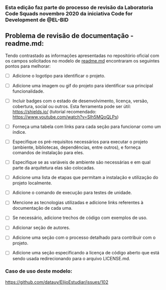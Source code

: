 ### Esta edição faz parte do processo de revisão da Laboratoria Code Squads novembro 2020 da iniciativa Code for Development de @EL-BID

## Problema de revisão de documentação - readme.md:

Tendo contrastado as informações apresentadas no repositório oficial com os campos solicitados no modelo de [readme.md](https://github.com/EL-BID/Temptilla-de-repositorio/blob/master/README.md) encontraram os seguintes pontos para melhorar:

- [ ] Adicione o logotipo para identificar o projeto.
- [ ] Adicione uma imagem ou gif do projeto para identificar sua principal funcionalidade.
- [ ] Incluir badges com o estado de desenvolvimento, licença, versão, cobertura, social ou outros. Esta ferramenta pode ser útil: https://shields.io/ (tutorial recomendado: https://www.youtube.com/watch?v=SIh5MQoQLPs)
- [ ] Forneça uma tabela com links para cada seção para funcionar como um índice.
- [ ] Especifique os pré-requisitos necessários para executar o projeto (ambiente, bibliotecas, dependências, entre outros), e forneça comandos de instalação para eles.
- [ ] Especifique se as variáveis de ambiente são necessárias e em qual parte da arquitetura elas são colocadas.
- [ ] Adicione uma lista de etapas que permitam a instalação e utilização do projeto localmente.
- [ ] Adicione o comando de execução para testes de unidade.
- [ ] Mencione as tecnologias utilizadas e adicione links referentes à documentação de cada uma.
- [ ] Se necessário, adicione trechos de código com exemplos de uso.
- [ ] Adicionar seção de autores.
- [ ] Adicione uma seção com o processo detalhado para contribuir com o projeto.
- [ ] Adicione uma seção especificando a licença de código aberto que está sendo usada redirecionando para o arquivo LICENSE.md.


### Caso de uso deste modelo:
https://github.com/datauy/ElijoEstudiar/issues/102
